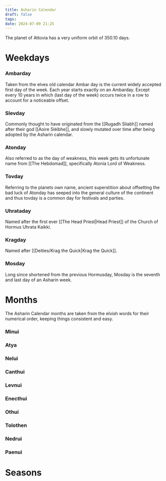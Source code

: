 ```yaml
---
title: Asharin Calendar
draft: false
tags: 
date: 2024-07-09 21:25
---
```

The planet of Attovia has a very uniform orbit of 350.10 days.
# Weekdays
### Ambarday
Taken from the elves old calendar Ambar day is the current widely accepted first day of the week. Each year starts exactly on an Ambarday. Except every 10 years in which (last day of the week) occurs twice in a row to account for a noticeable offset.
### Slevday
Commonly thought to have originated from the [[Rugadh Sliabh]] named after their god [[Aoire Sléibhe]], and slowly mutated over time after being adopted by the Asharin calendar. 
### Atonday
Also referred to as the day of weakness, this week gets its unfortunate name from [[The Hebdomad]], specifically Atonía Lord of Weakness. 
### Tovday
Referring to the planets own name, ancient superstition about offsetting the bad luck of Atonday has seeped into the general culture of the continent and thus tovday is a common day for festivals and parties.
### Uhrataday
Named after the first ever [[The Head Priest|Head Priest]] of the Church of Hormus Uhrata Kaikki.
### Kragday
Named after [[Deities/Krag the Quick|Krag the Quick]].
### Mosday
Long since shortened from the previous Hormusday, Mosday is the seventh and last day of an Asharin week.
# Months
The Asharin Calendar months are taken from the elvish words for their numerical order, keeping things consistent and easy.
### Minui
### Atya
### Nelui
### Canthui
### Levnui
### Enecthui
### Othui
### Tolothen
### Nedrui
### Paenui
# Seasons
